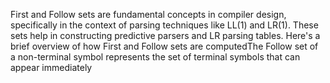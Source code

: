 
First and Follow sets are fundamental concepts in compiler design, specifically in the context of parsing techniques like LL(1) and LR(1). These sets help in constructing predictive parsers and LR parsing tables. Here's a brief overview of how First and Follow sets are computedThe Follow set of a non-terminal symbol represents the set of terminal symbols that can appear immediately

